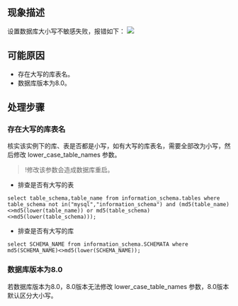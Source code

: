 
## 现象描述
设置数据库大小写不敏感失败，报错如下：
![](https://main.qcloudimg.com/raw/c0c29a7b0fa6ad72408d13a62644aba0.png)

## 可能原因
- 存在大写的库表名。
- 数据库版本为8.0。

## 处理步骤
### 存在大写的库表名
核实该实例下的库、表是否都是小写，如有大写的库表名，需要全部改为小写，然后修改 lower_case_table_names 参数。
>!修改该参数会造成数据库重启。
>
- 排查是否有大写的表
```
select table_schema,table_name from information_schema.tables where   table_schema not in("mysql","information_schema") and (md5(table_name)<>md5(lower(table_name)) or md5(table_schema)<>md5(lower(table_schema)));
```
- 排查是否有大写的库
```
select SCHEMA_NAME from information_schema.SCHEMATA where md5(SCHEMA_NAME)<>md5(lower(SCHEMA_NAME));
```

### 数据库版本为8.0
若数据库版本为8.0，8.0版本无法修改 lower_case_table_names 参数，8.0版本默认区分大小写。
